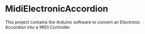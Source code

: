 # MidiElectronicAccordion
This project contains the Arduino software to convert an Electronic Accordion into a MIDI Controller.
